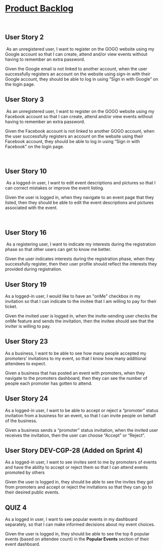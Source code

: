 # [Product Backlog](https://cscc01y2023.atlassian.net/jira/software/projects/CGP/boards/1)
​
## User Story 2
​
As an unregistered user, I want to register on the GOGO website using my Google account so that I can create, attend and/or view events without having to remember an extra password.

Given the Google email is not linked to another account, when the user successfully registers an account on the website using sign-in with their Google account, they should be able to log in using “Sign in with Google” on the login page.
​

## User Story 3
​
As an unregistered user, I want to register on the GOGO website using my Facebook account so that I can create, attend and/or view events without having to remember an extra password.

Given the Facebook account is not linked to another GOGO account, when the user successfully registers an account on the website using their Facebook account, they should be able to log in using “Sign in with Facebook” on the login page.

​
## User Story 10
​
As a logged-in user, I want to edit event descriptions and pictures so that I can correct mistakes or improve the event listing.

Given the user is logged in, when they navigate to an event page that they listed, then​ they should be able to edit the event descriptions and pictures associated with the event.

​
## User Story 16
​
As a registering user, I want to indicate my interests during the registration phase so that other users can get to know me better.

Given the user indicates interests during the registration phase, when they successfully register, then their user profile should reflect the interests they provided during registration.


## User Story 19

As a logged-in user, I would like to have an "onMe" checkbox in my invitation so that I can indicate to the invitee that I am willing to pay for their ticket.

Given the invited user is logged in, when the invite-sending user checks the onMe feature and sends the invitation, then the invitee should see that the inviter is willing to pay.


## User Story 23

As a business, I want to be able to see how many people accepted my promoters’ invitations to my event, so that I know how many additional attendees to expect.

Given a business that has posted an event with promoters, when they navigate to the promoters dashboard, then they can see the number of people each promoter has gotten to attend.


## User Story 24

As a logged-in user, I want to be able to accept or reject a “promoter” status invitation from a business for an event, so that I can invite people on behalf of the business.

Given a business sends a “promoter” status invitation, when the invited user receives the invitation, then the user can choose “Accept” or “Reject”.

## User Story DEV-CGP-28 (Added on Sprint 4)

As a logged-in user, I want to see invites sent to me by promoters of events and have the ability to accept or reject them so that I can attend events promoted by others


Given the user is logged in, they should be able to see the invites they got from promoters and accept or reject the invitations so that they can go to their desired public events. 

## QUIZ 4
As a logged in user, I want to see popular events in my dashboard separately, so that I can make informed decisions about my event choices.

Given the user is logged in, they should be able to see the top 6 popular events (based on attendee count) in the **Popular Events** section of their event dashboard.